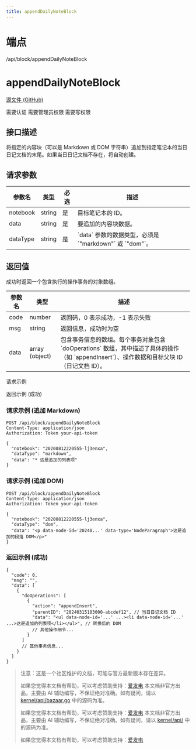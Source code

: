```yaml
---
title: appendDailyNoteBlock
---
```

# 端点

/api/block/appendDailyNoteBlock

# appendDailyNoteBlock

[源文件 (GitHub)](https://github.com/siyuan-note/siyuan/blob/master/kernel/api/block_op.go "查看源文件")

需要认证 需要管理员权限 需要写权限

## 接口描述

将指定的内容块（可以是 Markdown 或 DOM 字符串）追加到指定笔记本的当日日记文档的末尾。如果当日日记文档不存在，将自动创建。

## 请求参数

| 参数名 | 类型 | 必选 | 描述 |
| --- | --- | --- | --- |
| notebook | string | 是 | 目标笔记本的 ID。 |
| data | string | 是 | 要追加的内容块数据。 |
| dataType | string | 是 | \`data\` 参数的数据类型，必须是 \`"markdown"\` 或 \`"dom"\`。 |

## 返回值

成功时返回一个包含执行的操作事务的对象数组。

| 参数名 | 类型 | 描述 |
| --- | --- | --- |
| code | number | 返回码，0 表示成功，-1 表示失败 |
| msg | string | 返回信息，成功时为空 |
| data | array (object) | 包含事务信息的数组。每个事务对象包含 \`doOperations\` 数组，其中描述了具体的操作（如 \`appendInsert\`）、操作数据和目标父块 ID（日记文档 ID）。 |

请求示例

返回示例 (成功)

### 请求示例 (追加 Markdown)

```
POST /api/block/appendDailyNoteBlock
Content-Type: application/json
Authorization: Token your-api-token

{
  "notebook": "20200812220555-lj3enxa",
  "dataType": "markdown",
  "data": "* 这是追加的列表项"
}
```

### 请求示例 (追加 DOM)

```
POST /api/block/appendDailyNoteBlock
Content-Type: application/json
Authorization: Token your-api-token

{
  "notebook": "20200812220555-lj3enxa",
  "dataType": "dom",
  "data": "<p data-node-id='20240...' data-type='NodeParagraph'>这是追加的段落 DOM</p>"
}
```

### 返回示例 (成功)

```
{
  "code": 0,
  "msg": "",
  "data": [
    {
      "doOperations": [
        {
          "action": "appendInsert",
          "parentID": "20240315103000-abcdef12", // 当日日记文档 ID
          "data": "<ul data-node-id='...' ...><li data-node-id='...' ...>这是追加的列表项</li></ul>", // 转换后的 DOM
          // 其他操作细节...
        }
      ]
      // 其他事务信息...
    }
  ]
}
```

> 注意：这是一个社区维护的文档，可能与官方最新版本存在差异。
> 
> 如果您觉得本文档有帮助，可以考虑赞助支持：[爱发电](https://afdian.com/a/leolee9086?tab=feed)
> 本文档非官方出品，主要由 AI 辅助编写，不保证绝对准确。如有疑问，请以 [kernel/api/bazaar.go](https://github.com/siyuan-note/siyuan/blob/master/kernel/api/bazaar.go) 中的源码为准。
> 
> 如果您觉得本文档有帮助，可以考虑赞助支持：[爱发电](https://afdian.com/a/leolee9086?tab=feed)
> 本文档非官方出品，主要由 AI 辅助编写，不保证绝对准确。如有疑问，请以 [kernel/api/](https://github.com/siyuan-note/siyuan/blob/master/kernel/api/) 中的源码为准。
> 
> 如果您觉得本文档有帮助，可以考虑赞助支持：[爱发电](https://afdian.com/a/leolee9086?tab=feed)
